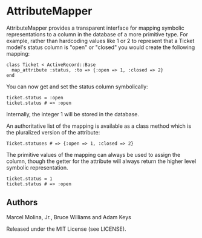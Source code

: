# AttributeMapper

AttributeMapper provides a transparent interface for mapping
symbolic representations to a column in the database of a more primitive type.
For example, rather than hardcoding values like 1 or 2 to represent that a
Ticket model's status column is "open" or "closed" you would create the
following mapping:

    class Ticket < ActiveRecord::Base
      map_attribute :status, :to => {:open => 1, :closed => 2}
    end
  
You can now get and set the status column symbolically:

    ticket.status = :open
    ticket.status # => :open
  
Internally, the integer 1 will be stored in the database.

An authoritative list of the mapping is available as a class method which is the pluralized version of the attribute:

    Ticket.statuses # => {:open => 1, :closed => 2}
  
The primitive values of the mapping can always be used to assign the column,
though the getter for the attribute will always return the higher level
symbolic representation.

    ticket.status = 1
    ticket.status # => :open

## Authors

Marcel Molina, Jr., Bruce Williams and Adam Keys

Released under the MIT License (see LICENSE).
